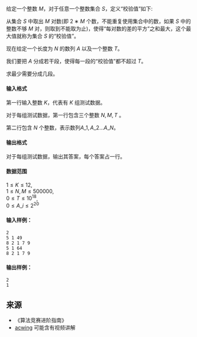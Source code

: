 给定一个整数 $M$，对于任意一个整数集合 $S$，定义“校验值”如下:

从集合 $S$ 中取出 $M$ 对数(即 $2∗M$ 个数，不能重复使用集合中的数，如果 $S$ 中的整数不够 $M$ 对，则取到不能取为止)，使得“每对数的差的平方”之和最大，这个最大值就称为集合 $S$ 的“校验值”。

现在给定一个长度为 $N$ 的数列 $A$ 以及一个整数 $T$。

我们要把 $A$ 分成若干段，使得每一段的“校验值”都不超过 $T$。

求最少需要分成几段。

#### 输入格式

第一行输入整数 $K$，代表有 $K$ 组测试数据。

对于每组测试数据，第一行包含三个整数 $N,M,T$ 。

第二行包含 $N$ 个整数，表示数列$A\_1,A\_2…A\_N$。

#### 输出格式

对于每组测试数据，输出其答案，每个答案占一行。

#### 数据范围

$1 \le K \le 12$,  
$1 \le N,M \le 500000$,  
$0 \le T \le 10^{18}$,  
$0 \le A\_i \le 2^{20}$

#### 输入样例：

```
2
5 1 49
8 2 1 7 9
5 1 64
8 2 1 7 9
```

#### 输出样例：

```
2
1
```

## 来源 
- 《算法竞赛进阶指南》
- [acwing](https://www.acwing.com/problem/content/111/) 可能含有视频讲解